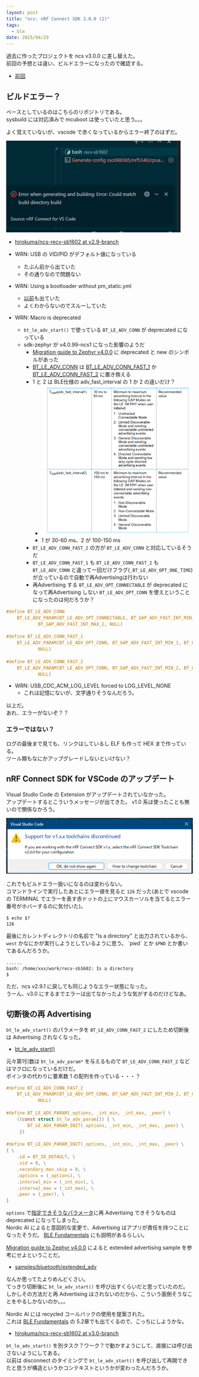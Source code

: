 ```yaml
---
layout: post
title: "ncs: nRF Connect SDK 3.0.0 (2)"
tags:
  - ble
date: 2025/04/29
---
```


過去に作ったプロジェクトを ncs v3.0.0 に差し替えた。  
前回の予想とは違い、ビルドエラーになったので確認する。

* [前回](20250426-ncs.md)

## ビルドエラー？

ベースとしているのはこちらのリポジトリである。  
sysbuild には対応済みで mcuboot は使っていたと思う。。。

よく覚えていないが、vscode で赤くなっているからエラー終了のはずだ。

![image](images/20250429a-2.png)

* [hirokuma/ncs-recv-sb1602 at v2.9-branch](https://github.com/hirokuma/ncs-recv-sb1602/tree/v2.9-branch)

* WRN: USB の VID/PID がデフォルト値になっている
  * たぶん前から出ていた
  * その通りなので問題ない
* WRN: Using a bootloader without pm_static.yml
  * [以前](/2024/11/20241129-ncs.html)も出ていた
  * よくわからないのでスルーしていた
* WRN: Macro is deprecated
  * `bt_le_adv_start()` で使っている `BT_LE_ADV_CONN` が deprecated になっている
  * sdk-zephyr が v4.0.99-ncs1 になった影響のようだ
    * [Migration guide to Zephyr v4.0.0](https://docs.nordicsemi.com/bundle/ncs-latest/page/zephyr/releases/migration-guide-4.0.html#automatic_advertiser_resumption_is_deprecated) に deprecated と new のシンボルがあった
    * [BT_LE_ADV_CONN](https://docs.nordicsemi.com/bundle/zephyr-apis-latest/page/group_bt_gap.html#gad490487b9e196526a13fe249a4c25448) は [BT_LE_ADV_CONN_FAST_1](https://docs.nordicsemi.com/bundle/zephyr-apis-latest/page/group_bt_gap.html#gaa700527b1caf3bef27d96a3f91a29f69) か [BT_LE_ADV_CONN_FAST_2](https://docs.nordicsemi.com/bundle/zephyr-apis-latest/page/group_bt_gap.html#ga684a1110a8973bc17211f6f0824beccd) に置き換える
    * 1 と 2 は BLE仕様の adv_fast_interval の 1 か 2 の違いだけ？
      * ![image](images/20250429a-1.png)
      * 1 が 30-60 ms、2 が 100-150 ms
    * `BT_LE_ADV_CONN_FAST_2` の方が `BT_LE_ADV_CONN` と対応しているそうだ
    * `BT_LE_ADV_CONN_FAST_1` も `BT_LE_ADV_CONN_FAST_2` も `BT_LE_ADV_CONN` と違って一回だけフラグ(`_BT_LE_ADV_OPT_ONE_TIME`)が立っているので自動で再Advertisingは行わない
    * 再Advertising する `BT_LE_ADV_OPT_CONNECTABLE` が deprecated になって再Advertising しない `BT_LE_ADV_OPT_CONN` を使えということになったのは何だろうか？

```c
#define BT_LE_ADV_CONN                                                                             \
	BT_LE_ADV_PARAM(BT_LE_ADV_OPT_CONNECTABLE, BT_GAP_ADV_FAST_INT_MIN_2,                      \
			BT_GAP_ADV_FAST_INT_MAX_2, NULL)

#define BT_LE_ADV_CONN_FAST_1                                                                      \
	BT_LE_ADV_PARAM(BT_LE_ADV_OPT_CONN, BT_GAP_ADV_FAST_INT_MIN_1, BT_GAP_ADV_FAST_INT_MAX_1,  \
			NULL)

#define BT_LE_ADV_CONN_FAST_2                                                                      \
	BT_LE_ADV_PARAM(BT_LE_ADV_OPT_CONN, BT_GAP_ADV_FAST_INT_MIN_2, BT_GAP_ADV_FAST_INT_MAX_2,  \
			NULL)
```

* WRN: USB_CDC_ACM_LOG_LEVEL forced to LOG_LEVEL_NONE
  * これは記憶にないが、文字通りそうなんだろう。

以上だ。  
あれ、エラーがないぞ？？

### エラーではない？

ログの最後まで見ても、リンクはしているし ELF も作って HEX まで作っている。  
ツール類もなにかアップグレードしないといけない？

## nRF Connect SDK for VSCode のアップデート

Visual Studio Code の Extension がアップデートされていなかった。  
アップデートするとこういうメッセージが出てきた。
v1.0 系は使ったことも無いので関係なかろう。

![image](images/20250429a-3.png)

これでもビルドエラー扱いになるのは変わらない。  
コマンドラインで実行したあとにエラー値を見ると `126` だった(あとで vscode の TERMINAL でエラーを表す赤ドットの上にマウスカーソルを当てるとエラー番号がホバーするのに気付いた)。

```console
$ echo $?
126
```

最後にカレントディレクトリの名前で "Is a directory" と出力されているから、`west` かなにかが実行しようとしているように思う。
\`pwd\` とか `$PWD` とか書いてあるんだろうか。

```console
......
bash: /home/xxx/work/recv-sb1602: Is a directory
$
```

ただ、ncs v2.9.1 に戻しても同じようなエラー状態になった。  
うーん、v3.0 にするまでエラーは出てなかったような気がするのだけどなあ。

## 切断後の再 Advertising

`bt_le_adv_start()` のパラメータを `BT_LE_ADV_CONN_FAST_2` にしたため切断後は Advertising されなくなった。

* [bt_le_adv_start()](https://docs.nordicsemi.com/bundle/zephyr-apis-3.0.0/page/group_bt_gap.html#gad2e3caef88d52d720e8e4d21df767b02)

元々第1引数は `bt_le_adv_param*` を与えるもので `BT_LE_ADV_CONN_FAST_2` などはマクロになっているだけだ。  
ポインタの代わりに要素数 1 の配列を作っている・・・？

```c
#define BT_LE_ADV_CONN_FAST_2                                                                      \
	BT_LE_ADV_PARAM(BT_LE_ADV_OPT_CONN, BT_GAP_ADV_FAST_INT_MIN_2, BT_GAP_ADV_FAST_INT_MAX_2,  \
			NULL)

#define BT_LE_ADV_PARAM(_options, _int_min, _int_max, _peer) \
	((const struct bt_le_adv_param[]) { \
		BT_LE_ADV_PARAM_INIT(_options, _int_min, _int_max, _peer) \
	 })

#define BT_LE_ADV_PARAM_INIT(_options, _int_min, _int_max, _peer) \
{ \
	.id = BT_ID_DEFAULT, \
	.sid = 0, \
	.secondary_max_skip = 0, \
	.options = (_options), \
	.interval_min = (_int_min), \
	.interval_max = (_int_max), \
	.peer = (_peer), \
}
```

`options` で[指定できそうなパラメータ](https://docs.nordicsemi.com/bundle/zephyr-apis-3.0.0/page/group_bt_gap.html#ga7859c0a3efa8b1c360f5c2376baf051e)に再 Advertising できそうなものは deprecated になってしまった。  
Nordic AI によると意図的な変更で、Advertising はアプリが責任を持つことになったそうだ。
[BLE Fundamentals](https://academy.nordicsemi.com/courses/bluetooth-low-energy-fundamentals/lessons/lesson-2-bluetooth-le-advertising/topic/blefund-lesson-2-exercise-3/) にも説明があるらしい。

[Migration guide to Zephyr v4.0.0](https://docs.nordicsemi.com/bundle/ncs-latest/page/zephyr/releases/migration-guide-4.0.html#legacy_advertising_api_using_automatic_resumption) によると extended advertising sample を参考にせよということだ。

* [samples/bluetooth/extended_adv](https://github.com/zephyrproject-rtos/zephyr/tree/4d848ebdb1148794189661b7e5741c0f96ee22b8/samples/bluetooth/extended_adv)

なんか思ってたよりめんどくさい。  
てっきり切断後に `bt_le_adv_start()` を呼び出すくらいだと思っていたのだ。
しかしその方法だと再 Advertising はされないのだから、こういう面倒そうなことをやるしかないのか。。。

Nordic AI には recycled コールバックの使用を提案された。  
これは [BLE Fundamentals](https://academy.nordicsemi.com/courses/bluetooth-low-energy-fundamentals/lessons/lesson-2-bluetooth-le-advertising/topic/blefund-lesson-2-exercise-3/) の 5.2章でも出てくるので、こっちにしようかな。

* [hirokuma/ncs-recv-sb1602 at v3.0-branch](https://github.com/hirokuma/ncs-recv-sb1602/tree/v3.0-branch)

`bt_le_adv_start()` を別タスク？ワーク？で動かすようにして、直接には呼び出さないようにしてある。  
以前は disconnect のタイミングで `bt_le_adv_start()` を呼び出して再開できたと思うが構造というかコンテキストというかが変わったんだろうか。
